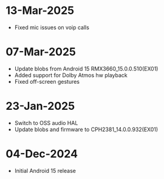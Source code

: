 # 13-Mar-2025
- Fixed mic issues on voip calls

# 07-Mar-2025
- Update blobs from Android 15 
RMX3660_15.0.0.510(EX01)
- Added support for Dolby Atmos hw playback
- Fixed off-screen gestures

# 23-Jan-2025
- Switch to OSS audio HAL
- Update blobs and firmware to CPH2381_14.0.0.932(EX01)

# 04-Dec-2024
- Initial Android 15 release
